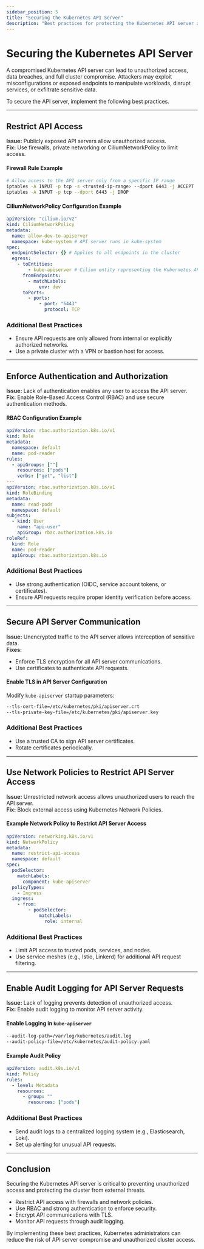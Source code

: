 ```yaml
---
sidebar_position: 5
title: "Securing the Kubernetes API Server"
description: "Best practices for protecting the Kubernetes API server against unauthorized access and exploitation."
---
```


# Securing the Kubernetes API Server

A compromised Kubernetes API server can lead to unauthorized access, data breaches, and full cluster compromise. Attackers may exploit misconfigurations or exposed endpoints to manipulate workloads, disrupt services, or exfiltrate sensitive data.

To secure the API server, implement the following best practices.

---

## Restrict API Access

**Issue:** Publicly exposed API servers allow unauthorized access.<br/>
**Fix:** Use firewalls, private networking or CiliumNetworkPolicy to limit access.

#### Firewall Rule Example

```bash
# Allow access to the API server only from a specific IP range
iptables -A INPUT -p tcp -s <trusted-ip-range> --dport 6443 -j ACCEPT
iptables -A INPUT -p tcp --dport 6443 -j DROP
```

#### CiliumNetworkPolicy Configuration Example

```yaml
apiVersion: "cilium.io/v2"
kind: CiliumNetworkPolicy
metadata:
  name: allow-dev-to-apiserver
  namespace: kube-system # API server runs in kube-system
spec:
  endpointSelector: {} # Applies to all endpoints in the cluster
  egress:
    - toEntities:
        - kube-apiserver # Cilium entity representing the Kubernetes API server
      fromEndpoints:
        - matchLabels:
            env: dev
      toPorts:
        - ports:
            - port: "6443"
              protocol: TCP
```

### Additional Best Practices

- Ensure API requests are only allowed from internal or explicitly authorized networks.
- Use a private cluster with a VPN or bastion host for access.

---

## Enforce Authentication and Authorization

**Issue:** Lack of authentication enables any user to access the API server.<br/>
**Fix:** Enable Role-Based Access Control (RBAC) and use secure authentication methods.

#### RBAC Configuration Example

```yaml
apiVersion: rbac.authorization.k8s.io/v1
kind: Role
metadata:
  namespace: default
  name: pod-reader
rules:
  - apiGroups: [""]
    resources: ["pods"]
    verbs: ["get", "list"]
---
apiVersion: rbac.authorization.k8s.io/v1
kind: RoleBinding
metadata:
  name: read-pods
  namespace: default
subjects:
  - kind: User
    name: "api-user"
    apiGroup: rbac.authorization.k8s.io
roleRef:
  kind: Role
  name: pod-reader
  apiGroup: rbac.authorization.k8s.io
```

### Additional Best Practices

- Use strong authentication (OIDC, service account tokens, or certificates).
- Ensure API requests require proper identity verification before access.

---

## Secure API Server Communication

**Issue:** Unencrypted traffic to the API server allows interception of sensitive data.<br/>
**Fixes:**

- Enforce TLS encryption for all API server communications.
- Use certificates to authenticate API requests.

#### Enable TLS in API Server Configuration

Modify `kube-apiserver` startup parameters:

```bash
--tls-cert-file=/etc/kubernetes/pki/apiserver.crt
--tls-private-key-file=/etc/kubernetes/pki/apiserver.key
```

### Additional Best Practices

- Use a trusted CA to sign API server certificates.
- Rotate certificates periodically.

---

## Use Network Policies to Restrict API Server Access

**Issue:** Unrestricted network access allows unauthorized users to reach the API server.<br/>
**Fix:** Block external access using Kubernetes Network Policies.

#### Example Network Policy to Restrict API Server Access

```yaml
apiVersion: networking.k8s.io/v1
kind: NetworkPolicy
metadata:
  name: restrict-api-access
  namespace: default
spec:
  podSelector:
    matchLabels:
      component: kube-apiserver
  policyTypes:
    - Ingress
  ingress:
    - from:
        - podSelector:
            matchLabels:
              role: internal
```

### Additional Best Practices

- Limit API access to trusted pods, services, and nodes.
- Use service meshes (e.g., Istio, Linkerd) for additional API request filtering.

---

## Enable Audit Logging for API Server Requests

**Issue:** Lack of logging prevents detection of unauthorized access.<br/>
**Fix:** Enable audit logging to monitor API server activity.

#### Enable Logging in `kube-apiserver`

```bash
--audit-log-path=/var/log/kubernetes/audit.log
--audit-policy-file=/etc/kubernetes/audit-policy.yaml
```

#### Example Audit Policy

```yaml
apiVersion: audit.k8s.io/v1
kind: Policy
rules:
  - level: Metadata
    resources:
      - group: ""
        resources: ["pods"]
```

### Additional Best Practices

- Send audit logs to a centralized logging system (e.g., Elasticsearch, Loki).
- Set up alerting for unusual API requests.

---

## Conclusion

Securing the Kubernetes API server is critical to preventing unauthorized access and protecting the cluster from external threats.

- Restrict API access with firewalls and network policies.
- Use RBAC and strong authentication to enforce security.
- Encrypt API communications with TLS.
- Monitor API requests through audit logging.

By implementing these best practices, Kubernetes administrators can reduce the risk of API server compromise and unauthorized cluster access.
